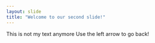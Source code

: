 ```yaml
---
layout: slide
title: "Welcome to our second slide!"
---
```

This is not my text anymore
Use the left arrow to go back!
